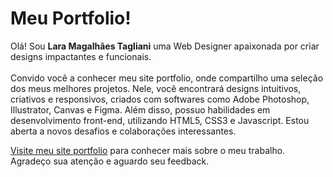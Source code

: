 # Meu Portfolio!
Olá! Sou **Lara Magalhães Tagliani** uma Web Designer apaixonada por criar designs impactantes e funcionais. <br><br>
Convido você a conhecer meu site portfolio, onde compartilho uma seleção dos meus melhores projetos. Nele, você encontrará designs intuitivos, criativos e responsivos, criados com softwares como Adobe Photoshop, Illustrator, Canvas e Figma. Além disso, possuo habilidades em desenvolvimento front-end, utilizando HTML5, CSS3 e Javascript. Estou aberta a novos desafios e colaborações interessantes.
 
[Visite meu site portfolio](https://github.com/laraprogramaai) para conhecer mais sobre o meu trabalho. Agradeço sua atenção e aguardo seu feedback.
